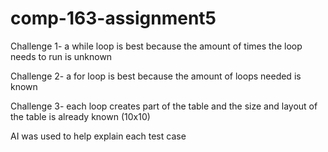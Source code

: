 # comp-163-assignment5

Challenge 1- a while loop is best because the amount of times the loop needs to run is unknown

Challenge 2- a for loop is best because the amount of loops needed is known

Challenge 3- each loop creates part of the table and the size and layout of the table is already known (10x10)

AI was used to help explain each test case
